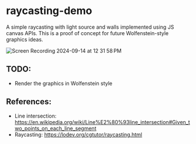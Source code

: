 # raycasting-demo

A simple raycasting with light source and walls implemented using JS canvas APIs. This is a proof of concept for future Wolfenstein-style graphics ideas.

![Screen Recording 2024-09-14 at 12 31 58 PM](https://github.com/user-attachments/assets/07ca1fde-037d-42ef-a57c-472a731d1a79)

## TODO:

- Render the graphics in Wolfenstein style

## References:

- Line intersection: https://en.wikipedia.org/wiki/Line%E2%80%93line_intersection#Given_two_points_on_each_line_segment
- Raycasting: https://lodev.org/cgtutor/raycasting.html
